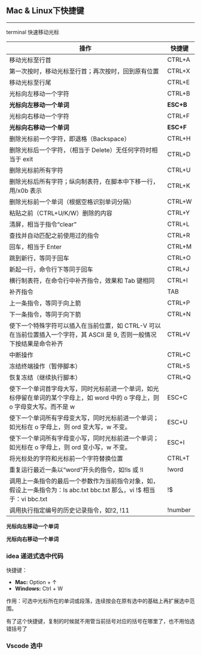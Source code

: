 

## Mac & Linux下快捷键

---

terminal 快速移动光标

| 操作                                                         | 快捷键    |
| ------------------------------------------------------------ | --------- |
| 移动光标至行首                                               | CTRL+A    |
| 第一次按时，移动光标至行首；再次按时，回到原有位置           | CTRL+X    |
| 移动光标至行尾                                               | CTRL+E    |
| 光标向左移动一个字符                                         | CTRL+B    |
| **光标向左移动一个单词**                                     | **ESC+B** |
| 光标向右移动一个字符                                         | CTRL+F    |
| **光标向右移动一个单词**                                     | **ESC+F** |
| 删除光标前一个字符，即退格（Backspace）                      | CTRL+H    |
| 删除光标后一个字符，（相当于 Delete）无任何字符时相当于 exit | CTRL+D    |
| 删除光标前所有字符                                           | CTRL+U    |
| 删除光标后所有字符；纵向制表符，在脚本中下移一行，用/x0b 表示 | CTRL+K    |
| 删除光标前一个单词（根据空格识别单词分隔）                   | CTRL+W    |
| 粘贴之前（CTRL+U/K/W）删除的内容                             | CTRL+Y    |
| 清屏，相当于指令“clear”                                      | CTRL+L    |
| 查找并自动匹配之前使用过的指令                               | CTRL+R    |
| 回车，相当于 Enter                                           | CTRL+M    |
| 跳到新行，等同于回车                                         | CTRL+O    |
| 新起一行，命令行下等同于回车                                 | CTRL+J    |
| 横行制表符，在命令行中补齐指令，效果和 Tab 键相同            | CTRL+I    |
| 补齐指令                                                     | TAB       |
| 上一条指令，等同于向上箭                                     | CTRL+P    |
| 下一条指令，等同于向下箭                                     | CTRL+N    |
| 使下一个特殊字符可以插入在当前位置，如 CTRL-V 可以在当前位置插入一个字符，其 ASCII 是 9, 否则一般情况下按结果是命令补齐 | CTRL+V    |
| 中断操作                                                     | CTRL+C    |
| 冻结终端操作（暂停脚本）                                     | CTRL+S    |
| 恢复冻结（继续执行脚本）                                     | CTRL+Q    |
| 使下一个单词首字母大写，同时光标前进一个单词，如光标停留在单词的某个字母上，如 word 中的 o 字母上，则 o 字母变大写。而不是 w | ESC+C     |
| 使下一个单词所有字母变大写，同时光标前进一个单词；如光标在 o 字母上，则 ord 变大写，w 不变。 | ESC+U     |
| 使下一个单词所有字母变小写，同时光标前进一个单词；如光标在 o 字母上，则 ord 变小写，w 不变。 | ESC+I     |
| 将光标处的字符和光标前一个字符替换位置                       | CTRL+T    |
| 重复运行最近一条以“word”开头的指令，如!ls 或 !l              | !word     |
| 调用上一条指令的最后一个参数作为当前指令对象，如，假设上一条指令为：ls abc.txt bbc.txt 那么，vi !$ 相当于：vi bbc.txt | !$        |
| 调用执行指定编号的历史记录指令，如!2, !11                    | !number   |



**光标向左移动一个单词**

**光标向右移动一个单词**







### idea 递进式选中代码

快捷键：

- **Mac:** Option + ↑
- **Windows:** Ctrl + W



作用：可选中光标所在的单词或段落，连续按会在原有选中的基础上再扩展选中范围。

有了这个快捷键，复制的时候就不用管当前括号对应的括号在哪里了，也不用怕选错括号了







### Vscode 选中



